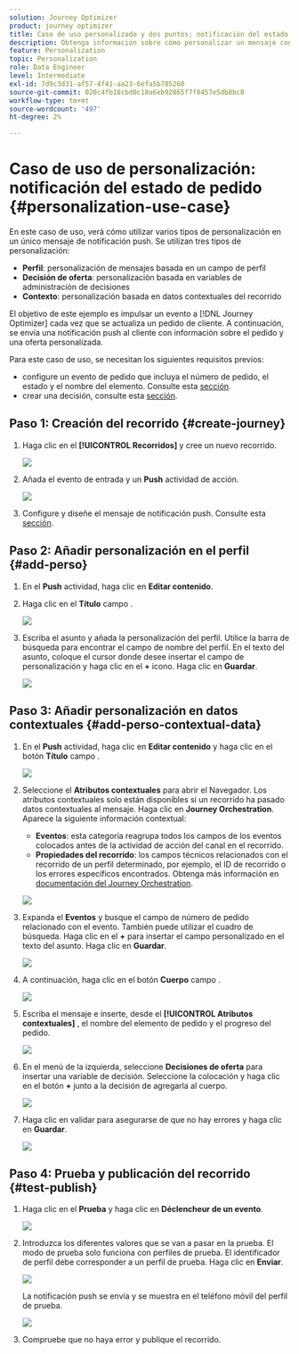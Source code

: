 ```yaml
---
solution: Journey Optimizer
product: journey optimizer
title: Caso de uso personalizado y dos puntos; notificación del estado de pedido
description: Obtenga información sobre cómo personalizar un mensaje con perfil, decisión de oferta e información de contexto.
feature: Personalization
topic: Personalization
role: Data Engineer
level: Intermediate
exl-id: 7d9c3d31-af57-4f41-aa23-6efa5b785260
source-git-commit: 020c4fb18cbd0c10a6eb92865f7f0457e5db8bc0
workflow-type: tm+mt
source-wordcount: '497'
ht-degree: 2%

---
```


# Caso de uso de personalización: notificación del estado de pedido {#personalization-use-case}

En este caso de uso, verá cómo utilizar varios tipos de personalización en un único mensaje de notificación push. Se utilizan tres tipos de personalización:

* **Perfil**: personalización de mensajes basada en un campo de perfil
* **Decisión de oferta**: personalización basada en variables de administración de decisiones
* **Contexto**: personalización basada en datos contextuales del recorrido

El objetivo de este ejemplo es impulsar un evento a [!DNL Journey Optimizer] cada vez que se actualiza un pedido de cliente. A continuación, se envía una notificación push al cliente con información sobre el pedido y una oferta personalizada.

Para este caso de uso, se necesitan los siguientes requisitos previos:

* configure un evento de pedido que incluya el número de pedido, el estado y el nombre del elemento. Consulte esta [sección](../event/about-events.md).
* crear una decisión, consulte esta [sección](../offers/offer-activities/create-offer-activities.md).

## Paso 1: Creación del recorrido {#create-journey}

1. Haga clic en el **[!UICONTROL Recorridos]** y cree un nuevo recorrido.

   ![](assets/perso-uc4.png)

1. Añada el evento de entrada y un **Push** actividad de acción.

   ![](assets/perso-uc5.png)

1. Configure y diseñe el mensaje de notificación push. Consulte esta [sección](../push/create-push.md).

## Paso 2: Añadir personalización en el perfil {#add-perso}

1. En el **Push** actividad, haga clic en **Editar contenido**.

1. Haga clic en el **Título** campo .

   ![](assets/perso-uc2.png)

1. Escriba el asunto y añada la personalización del perfil. Utilice la barra de búsqueda para encontrar el campo de nombre del perfil. En el texto del asunto, coloque el cursor donde desee insertar el campo de personalización y haga clic en el **+** icono. Haga clic en **Guardar**.

   ![](assets/perso-uc3.png)

## Paso 3: Añadir personalización en datos contextuales {#add-perso-contextual-data}

1. En el **Push** actividad, haga clic en **Editar contenido** y haga clic en el botón **Título** campo .

   ![](assets/perso-uc9.png)

1. Seleccione el **Atributos contextuales** para abrir el Navegador. Los atributos contextuales solo están disponibles si un recorrido ha pasado datos contextuales al mensaje. Haga clic en **Journey Orchestration**. Aparece la siguiente información contextual:

   * **Eventos**: esta categoría reagrupa todos los campos de los eventos colocados antes de la actividad de acción del canal en el recorrido.
   * **Propiedades del recorrido**: los campos técnicos relacionados con el recorrido de un perfil determinado, por ejemplo, el ID de recorrido o los errores específicos encontrados. Obtenga más información en [documentación del Journey Orchestration](../building-journeys/expression/journey-properties.md).

   ![](assets/perso-uc10.png)

1. Expanda el **Eventos** y busque el campo de número de pedido relacionado con el evento. También puede utilizar el cuadro de búsqueda. Haga clic en el **+** para insertar el campo personalizado en el texto del asunto. Haga clic en **Guardar**.

   ![](assets/perso-uc11.png)

1. A continuación, haga clic en el botón **Cuerpo** campo .

   ![](assets/perso-uc12.png)

1. Escriba el mensaje e inserte, desde el **[!UICONTROL Atributos contextuales]** , el nombre del elemento de pedido y el progreso del pedido.

   ![](assets/perso-uc13.png)

1. En el menú de la izquierda, seleccione **Decisiones de oferta** para insertar una variable de decisión. Seleccione la colocación y haga clic en el botón **+** junto a la decisión de agregarla al cuerpo.

   ![](assets/perso-uc14.png)

1. Haga clic en validar para asegurarse de que no hay errores y haga clic en **Guardar**.

   ![](assets/perso-uc15.png)

## Paso 4: Prueba y publicación del recorrido {#test-publish}

1. Haga clic en el **Prueba** y haga clic en **Déclencheur de un evento**.

   ![](assets/perso-uc17.png)

1. Introduzca los diferentes valores que se van a pasar en la prueba. El modo de prueba solo funciona con perfiles de prueba. El identificador de perfil debe corresponder a un perfil de prueba. Haga clic en **Enviar**.

   ![](assets/perso-uc18.png)

   La notificación push se envía y se muestra en el teléfono móvil del perfil de prueba.

   ![](assets/perso-uc19.png)

1. Compruebe que no haya error y publique el recorrido.
